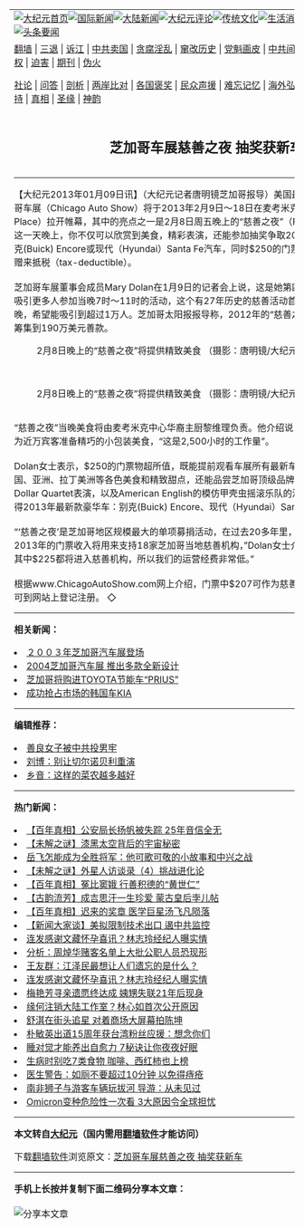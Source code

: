<a name="1" id="1" target="_blank"></a><span id="1"></span>
<table align=center border="0"><tr><td colspan="2" VALIGN=TOP><a href="https://github.com/ciypue302/djy/blob/master/gb/nf1351518.md#1"><img src="https://raw.githubusercontent.com/ciypue302/www/master/t/djy/1.jpg" title="大纪元首页" alt="大纪元首页"></a><a href="https://github.com/ciypue302/djy/blob/master/gb/n24hr.md#1"><img src="https://raw.githubusercontent.com/ciypue302/www/master/t/djy/3.jpg" title="国际新闻" alt="国际新闻"></a><a href="https://github.com/ciypue302/djy/blob/master/gb/nsc413.md#1"><img src="https://raw.githubusercontent.com/ciypue302/www/master/t/djy/4.jpg" title="大陆新闻" alt="大陆新闻"></a><a href="https://github.com/ciypue302/djy/blob/master/gb/news392.md#1"><img src="https://raw.githubusercontent.com/ciypue302/www/master/t/djy/5.jpg" title="大纪元评论" alt="大纪元评论"></a><a href="https://github.com/ciypue302/djy/blob/master/gb/news2007.md#1"><img src="https://raw.githubusercontent.com/ciypue302/www/master/t/djy/6.jpg" title="传统文化" alt="传统文化"></a><a href="https://github.com/ciypue302/djy/blob/master/gb/news2008.md#1"><img src="https://raw.githubusercontent.com/ciypue302/www/master/t/djy/7.jpg" title="生活消费" alt="生活消费"></a><a href="https://github.com/ciypue302/djy/blob/master/gb/ncyule.md#1"><img src="https://raw.githubusercontent.com/ciypue302/www/master/t/djy/8.jpg" title="娱乐休闲" alt="娱乐休闲"></a><a href="https://github.com/ciypue302/djy/blob/master/gb/nsc1002.md#1"><img src="https://raw.githubusercontent.com/ciypue302/www/master/t/djy/9.jpg" title="健康" alt="健康"></a><a href="https://github.com/ciypue302/djy/blob/master/gb/nf6092.md#1"><img src="https://raw.githubusercontent.com/ciypue302/www/master/t/djy/10a.jpg" title="独家" alt="独家"></a><a href="https://github.com/ciypue302/djy/blob/master/gb/nf4514.md#1"><img src="https://raw.githubusercontent.com/ciypue302/www/master/t/djy/12a.jpg" title="头条要闻" alt="头条要闻"></a></td></tr>
<tr><td colspan="2" VALIGN=TOP><a target="_blank" href="https://github.com/ciypue302/www/blob/master/README.md?zsrh#1">翻墙</a> | <a target="_blank" href="https://github.com/ciypue302/djy/blob/master/gb/nf5657.md#1">三退</a> | <a target="_blank" href="https://github.com/ciypue302/djy/blob/master/gb/nf6124.md#1">诉江</a> | <a target="_blank" href="https://github.com/ciypue302/djy/blob/master/gb/nf1176117.md#1">中共卖国</a> | <a target="_blank" href="https://github.com/ciypue302/djy/blob/master/gb/nf5773.md#1">贪腐淫乱</a> | <a target="_blank" href="https://github.com/ciypue302/djy/blob/master/gb/nf1176115.md#1">窜改历史</a> | <a target="_blank" href="https://github.com/ciypue302/djy/blob/master/gb/nf1176107.md#1">党魁画皮</a> | <a target="_blank" href="https://github.com/ciypue302/djy/blob/master/gb/nf1320400.md#1">中共间谍</a> | <a target="_blank" href="https://github.com/ciypue302/djy/blob/master/gb/nf1176114.md#1">破坏传统</a> | <a target="_blank" href="https://github.com/ciypue302/ntdtv/blob/master/gb/prog447_1.md#1">恶贯满盈</a> | <a target="_blank" href="https://github.com/ciypue302/djy/blob/master/gb/ncid278.md#1">人权</a> | <a target="_blank" href="https://github.com/ciypue302/djy/blob/master/gb/nf1176111.md#1">迫害</a> | <a target="_blank" href="https://gitlab.com/szzdlab/mh-qikan/blob/master/README.md#1">期刊</a> | <a target="_blank" href="https://github.com/ciypue302/djy/blob/master/gb/nf5562.md#1">伪火</a></p><p><a target="_blank" href="https://github.com/ciypue302/djy/blob/master/gb/9p.md#1">社论</a> | <a target="_blank" href="https://github.com/ciypue302/djy/blob/master/gb/nf4378.md#1">问答</a> | <a target="_blank" href="https://github.com/ciypue302/djy/blob/master/gb/nf5792.md#1">剖析</a> | <a target="_blank" href="https://github.com/ciypue302/djy/blob/master/gb/nf5735.md#1">两岸比对</a> | <a target="_blank" href="https://github.com/ciypue302/djy/blob/master/gb/nf6119.md#1">各国褒奖</a> | <a target="_blank" href="https://github.com/ciypue302/djy/blob/master/gb/nf6120.md#1">民众声援</a> | <a target="_blank" href="https://github.com/ciypue302/djy/blob/master/gb/nf1188594.md#1">难忘记忆</a> | <a target="_blank" href="https://github.com/ciypue302/djy/blob/master/gb/nf3180.md#1">海外弘传</a> | <a target="_blank" href="https://github.com/ciypue302/djy/blob/master/gb/nf5410.md#1">万人上访</a> | <a target="_blank" href="https://github.com/ciypue302/www/blob/master/README.md?zsrh#1">平台首页</a> | <a target="_blank" href="https://github.com/ciypue302/djy/blob/master/gb/nf4386.md#1">支持</a> | <a target="_blank" href="https://github.com/ciypue302/djy/blob/master/gb/nf4389.md#1">真相</a> | <a target="_blank" href="https://github.com/ciypue302/djy/blob/master/gb/nf5790.md#1">圣缘</a> | <a target="_blank" href="https://github.com/ciypue302/djy/blob/master/gb/nf4786.md#1">神韵</a></td></tr>
<tr><td VALIGN=TOP width="626"><h2 align=center>芝加哥车展慈善之夜 抽奖获新车</h2>

<h6></h6>
<hr>
	<p>【大纪元2013年01月09日讯】（大纪元记者唐明镜<ahref="https://github.com/ciypue302/djy/blob/master/gb/tag/%E8%8A%9D%E5%8A%A0%E5%93%A5.md#1">芝加哥</a>报导）美国最大规模汽<ahref="https://github.com/ciypue302/djy/blob/master/gb/tag/%E8%BD%A6%E5%B1%95.md#1">车展</a>——芝加哥车展（Chicago Auto Show）将于2013年2月9日～18日在麦考米克会展中心（McCormick Place）拉开帷幕，其中的亮点之一是2月8日周五晚上的“慈善之夜”（First Look for Charity）。这一天晚上，你不仅可以欣赏到美食，精彩表演，还能参加抽奖争取2013年最新款豪华车：别克(Buick) Encore或现代（Hyundai）Santa Fe汽车，同时$250的门票中$207可以作为慈善捐赠来抵税（tax-deductible）。 <br />　　<br /><ahref="https://github.com/ciypue302/djy/blob/master/gb/tag/%E8%8A%9D%E5%8A%A0%E5%93%A5.md#1">芝加哥</a><ahref="https://github.com/ciypue302/djy/blob/master/gb/tag/%E8%BD%A6%E5%B1%95.md#1">车展</a>董事会成员Mary Dolan在1月9日的记者会上说，这是她第四年负责“慈善之夜”，为吸引更多人参加当晚7时～11时的活动，这个有27年历史的慈善活动首次从周四晚上移到周五晚，希望能吸引到超过1万人。芝加哥太阳报报导称，2012年的“慈善之夜”有至少7千人参加，筹集到190万美元善款。 <br />
	<figure id="attachment_6663764" aria-describedby="caption-attachment-6663764" style="width: 600px" class="wp-caption aligncenter"><ahref=" https://i.epochtimes.com/assets/uploads/2013/01/1301111042532131-600x338.jpg" target="_blank" rel="noreferrer noopener"></a><figcaption id="caption-attachment-6663764" class="wp-caption-text">2月8日晚上的“慈善之夜”将提供精致美食 （摄影：唐明镜/大纪元）</figcaption></figure><br />
	<figure id="attachment_6663776" aria-describedby="caption-attachment-6663776" style="width: 600px" class="wp-caption aligncenter"><ahref=" https://i.epochtimes.com/assets/uploads/2013/01/1301111044482131-600x338.jpg" target="_blank" rel="noreferrer noopener"></a><figcaption id="caption-attachment-6663776" class="wp-caption-text">2月8日晚上的“慈善之夜”将提供精致美食 （摄影：唐明镜/大纪元）</figcaption></figure>　　<br />“慈善之夜”当晚美食将由麦考米克中心华裔主厨黎维理负责。他介绍说，他将带领200人团队，为近万宾客准备精巧的小包装美食，“这是2,500小时的工作量”。 <br />　　<br />Dolan女士表示，$250的门票物超所值，既能提前观看车展所有最新车款，又能品味意大利、德国、亚洲、拉丁美洲等各色美食和精致甜点，还能品尝芝加哥顶级品牌美酒，又能观看Million Dollar Quartet表演，以及American English的模仿甲壳虫摇滚乐队的演出，同时还有望抽奖获得2013年最新款豪华车：别克(Buick) Encore、现代（Hyundai）Santa Fe。 <br />　　<br />“‘慈善之夜’是芝加哥地区规模最大的单项募捐活动，在过去20多年里，筹集到3,200多万美元。2013年的门票收入将用来支持18家芝加哥当地慈善机构，”Dolan女士介绍说，“$250的门票，其中$225都将进入慈善机构，所以我们的运营经费非常低。” <br />　　<br />根据www.ChicagoAutoShow.com网上介绍，门票中$207可作为慈善捐赠抵税。有意参加者，可到网站上登记注册。 ◇</p>
<p>
	
<hr>


<strong>相关新闻：</strong>
<li><a href="https://github.com/ciypue302/djy/blob/master/gb/3/2/18/n276862.md#1">２００３年芝加哥汽车展登场</a></li>
<li><a href="https://github.com/ciypue302/djy/blob/master/gb/4/2/8/n462636.md#1">2004芝加哥汽车展 推出多款全新设计</a></li>
<li><a href="https://github.com/ciypue302/djy/blob/master/gb/4/2/8/n462776.md#1">芝加哥将购进TOYOTA节能车“PRIUS”</a></li>
<li><a href="https://github.com/ciypue302/djy/blob/master/gb/4/3/10/n482243.md#1">成功抢占市场的韩国车KIA</a></li>
<hr>


<strong>编辑推荐：</strong>
<li><a href="https://github.com/upjkzu3674/djy/blob/master/gb/13/9/29/n3974789.md?dfh#1" target="_blank">善良女子被中共投男牢</a></li><li><a href="https://github.com/tsiac2612/djy/blob/master/gb/20/1/29/n11829466.md#1" target="_blank">刘博：别让切尔诺贝利重演</a></li><li><a href="https://github.com/tsiac2612/djy/blob/master/gb/13/5/1/n3859798.md#1" target="_blank">乡音：这样的菜农越多越好</a></li>
<hr>

<strong>热门新闻：</strong>
<li><a href="https://github.com/vgpdzh3181/djy/blob/master/gb/21/11/23/n13393809.md#1">【百年真相】公安局长扬帆被失踪 25年音信全无</a></li>
<li><a href="https://github.com/vgpdzh3181/djy/blob/master/gb/21/11/23/n13393853.md#1">【未解之谜】漆黑太空背后的宇宙秘密</a></li>
<li><a href="https://github.com/vgpdzh3181/djy/blob/master/gb/21/11/15/n13376506.md#1">岳飞怎能成为全胜将军：他可歌可敬的小故事和中兴之战</a></li>
<li><a href="https://github.com/vgpdzh3181/djy/blob/master/gb/21/11/26/n13401085.md#1">【未解之谜】外星人访谈录（4）挑战进化论</a></li>
<li><a href="https://github.com/vgpdzh3181/djy/blob/master/gb/21/11/27/n13401365.md#1">【百年真相】冤比窦娥 行善积德的“黄世仁”</a></li>
<li><a href="https://github.com/vgpdzh3181/djy/blob/master/gb/21/12/3/n13415432.md#1">【古韵流芳】成吉思汗一生珍爱 蒙古皇后孛儿帖</a></li>
<li><a href="https://github.com/vgpdzh3181/djy/blob/master/gb/21/11/30/n13408645.md#1">【百年真相】迟来的奖章 医学巨星汤飞凡陨落</a></li>
<li><a href="https://github.com/vgpdzh3181/djy/blob/master/gb/21/12/3/n13415172.md#1">【新闻大家谈】美拟限制技术出口 遏中共监控</a></li>
<li><a href="https://github.com/vgpdzh3181/djy/blob/master/gb/21/11/30/n13408596.md#1">连发感谢文藏怀孕喜讯？林志玲经纪人曝实情</a></li>
<li><a href="https://github.com/vgpdzh3181/djy/blob/master/gb/21/11/30/n13408680.md#1">分析：周焯华赌客名单上大批公职人员恐现形</a></li>
<li><a href="https://github.com/vgpdzh3181/djy/blob/master/gb/21/12/1/n13408949.md#1">王友群：江泽民最想让人们遗忘的是什么？</a></li>
<li><a href="https://github.com/vgpdzh3181/djy/blob/master/gb/21/11/30/n13408596.md#1">连发感谢文藏怀孕喜讯？林志玲经纪人曝实情</a></li>
<li><a href="https://github.com/vgpdzh3181/djy/blob/master/gb/21/12/2/n13413720.md#1">梅艳芳寻亲遗愿终达成 姨甥失联21年后现身</a></li>
<li><a href="https://github.com/vgpdzh3181/djy/blob/master/gb/21/12/2/n13413401.md#1">缘何注销大陆工作室？林心如首次公开原因</a></li>
<li><a href="https://github.com/vgpdzh3181/djy/blob/master/gb/21/11/30/n13408676.md#1">舒淇在街头追星 对着商场大屏幕拍陈坤</a></li>
<li><a href="https://github.com/vgpdzh3181/djy/blob/master/gb/21/11/30/n13407479.md#1">朴敏英出道15周年获台湾粉丝应援：想念你们</a></li>
<li><a href="https://github.com/vgpdzh3181/djy/blob/master/gb/21/11/30/n13407593.md#1">睡对觉才能养出自愈力 7秘诀让你夜夜好眠</a></li>
<li><a href="https://github.com/vgpdzh3181/djy/blob/master/gb/21/11/30/n13407086.md#1">生病时别吃7类食物 咖啡、西红柿也上榜</a></li>
<li><a href="https://github.com/vgpdzh3181/djy/blob/master/gb/21/12/2/n13412046.md#1">医生警告：如厕不要超过10分钟 以免得痔疮</a></li>
<li><a href="https://github.com/vgpdzh3181/djy/blob/master/gb/21/12/1/n13409669.md#1">南非狮子与游客车辆玩拔河 导游：从未见过</a></li>
<li><a href="https://github.com/vgpdzh3181/djy/blob/master/gb/21/12/1/n13410688.md#1">Omicron变种危险性一次看 3大原因令全球担忧</a></li>
<hr>

<strong>本文转自<a href="https://www.epochtimes.com">大纪元</a>（国内需用<a href="https://github.com/ciypue302/www/blob/master/README.md#8">翻墙软件</a>才能访问）</strong><p>下载<a href="https://github.com/ciypue302/www/blob/master/README.md#8">翻墙软件</a>浏览原文：<a href="https://www.epochtimes.com/gb/13/1/11/n3774737.htm">芝加哥车展慈善之夜 抽奖获新车</a></p><hr>

<strong>手机上长按并复制下面二维码分享本文章：</strong><br><br><img src="https://chart.apis.google.com/chart?cht=qr&chs=240x240&choe=UTF-8&chld=M|2&chl=https://github.com/ciypue302/djy/blob/master/gb/13/1/11/n3774737.md%231" title="分享本文章"></td><td VALIGN=TOP><a href="https://github.com/ciypue302/djy/blob/master/gb/16/1/21/n4622075.md?dfh#1" target="_blank"><img src="https://raw.githubusercontent.com/ciypue302/djy/master/gb/300/wei-f1.jpg" title="中共的伪火骗局"  alt="中共的伪火骗局"></a><br><a href="https://github.com/ciypue302/www/blob/master/README.md?dfh#9" target="_blank"><img src="https://raw.githubusercontent.com/ciypue302/djy/master/gb/300/yong-h.jpg" title="永恒的见证"  alt="永恒的见证"></a><br><a href="https://github.com/ciypue302/djy/blob/master/gb/13/9/29/n3974789.md?dfh#1" target="_blank"><img src="https://raw.githubusercontent.com/ciypue302/djy/master/gb/300/shang-lnz.jpg" title="善良女子被中共投男牢"  alt="善良女子被中共投男牢"></a><br><a href="https://github.com/ciypue302/djy/blob/master/gb/16/3/16/n4663449.md?dfh#1" target="_blank"><img src="https://raw.githubusercontent.com/ciypue302/djy/master/gb/300/huo-z3.jpg" title="警卫目击活摘器官"  alt="警卫目击活摘器官"></a><br><a href="https://github.com/ciypue302/djy/blob/master/gb/16/8/7/n8177641.md?dfh#1" target="_blank"><img src="https://raw.githubusercontent.com/ciypue302/djy/master/gb/300/huo-z4.jpg" title="证人描述活摘恐怖"  alt="证人描述活摘恐怖"></a><br><a href="https://github.com/ciypue302/djy/blob/master/gb/10/4/19/n2881569.md?dfh#1" target="_blank"><img src="https://raw.githubusercontent.com/ciypue302/djy/master/gb/300/huo-z1.jpg" title="揭开活摘器官黑幕"  alt="揭开活摘器官黑幕"></a><br><a href="https://github.com/ciypue302/djy/blob/master/gb/10/11/7/n3077476.md?dfh#1" target="_blank"><img src="https://raw.githubusercontent.com/ciypue302/djy/master/gb/300/ma-ks.jpg" title="马克思的成魔之路"  alt="马克思的成魔之路"></a><br><a href="https://github.com/ciypue302/djy/blob/master/gb/14/6/9/n4173977.md?dfh#1" target="_blank"><img src="https://raw.githubusercontent.com/ciypue302/djy/master/gb/300/chang-zs.jpg" title="藏字石 蕴天机"  alt="藏字石 蕴天机"></a><br><a href="https://github.com/ciypue302/djy/blob/master/gb/18/5/10/n10381511.md?dfh#1" target="_blank"><img src="https://raw.githubusercontent.com/ciypue302/djy/master/gb/300/st1.jpg" title="关注三亿人三退"  alt="关注三亿人三退"></a><br><a href="https://github.com/ciypue302/djy/blob/master/gb/18/3/21/n10237682.md?dfh#1" target="_blank"><img src="https://raw.githubusercontent.com/ciypue302/djy/master/gb/300/jie-t.jpg" title="解体中共复兴中华"  alt="解体中共复兴中华"></a><br><a href="https://github.com/ciypue302/djy/blob/master/gb/9/2/9/n2422991.md?dfh#1" target="_blank"><img src="https://raw.githubusercontent.com/ciypue302/djy/master/gb/300/gao-zs.jpg" title="中共迫害良心律师"  alt="中共迫害良心律师"></a><br><a href="https://github.com/ciypue302/djy/blob/master/gb/18/12/9/n10900044.md?dfh#1" target="_blank"><img src="https://raw.githubusercontent.com/ciypue302/djy/master/gb/300/sj1.jpg" title="三百多万人举报江泽民"  alt="三百多万人举报江泽民"></a><br><a href="https://github.com/ciypue302/djy/blob/master/gb/18/8/28/n10672014.md?dfh#1" target="_blank"><img src="https://raw.githubusercontent.com/ciypue302/djy/master/gb/300/sj2.jpg" title="这些官员为何起诉江泽民"  alt="这些官员为何起诉江泽民"></a><br><a href="https://github.com/ciypue302/djy/blob/master/gb/8/12/18/n2367165.md?dfh#1" target="_blank"><img src="https://raw.githubusercontent.com/ciypue302/djy/master/gb/300/liangan.jpg" title="海峡两岸的强烈对比"  alt="海峡两岸的强烈对比"></a><br><a href="https://github.com/ciypue302/djy/blob/master/gb/15/12/10/n4593139.md?dfh#1" target="_blank"><img src="https://raw.githubusercontent.com/ciypue302/djy/master/gb/300/jia-ndzl.jpg" title="加拿大总理的贺信"  alt="加拿大总理的贺信"></a><br><a href="https://github.com/ciypue302/djy/blob/master/gb/11/6/17/n3289382.md?dfh#1" target="_blank"><img src="https://raw.githubusercontent.com/ciypue302/djy/master/gb/300/xiao-wd.jpg" title="探寻真相兼听则明"  alt="探寻真相兼听则明"></a><br><a href="https://github.com/ciypue302/djy/blob/master/gb/18/10/27/n10812623.md?dfh#1" target="_blank"><img src="https://raw.githubusercontent.com/ciypue302/djy/master/gb/300/yindu.jpg" title="印度媒体报道东方"  alt="印度媒体报道东方"></a><br><a href="https://github.com/ciypue302/djy/blob/master/gb/18/6/9/n10469652.md?dfh#1" target="_blank"><img src="https://raw.githubusercontent.com/ciypue302/djy/master/gb/300/xie-j.jpg" title="不一样的海外校园"  alt="不一样的海外校园"></a><br><a href="https://github.com/ciypue302/djy/blob/master/gb/7/4/5/n1669415.md?dfh#1" target="_blank"><img src="https://raw.githubusercontent.com/ciypue302/djy/master/gb/300/li-up.jpg" title="从大师到徒弟的传奇"  alt="从大师到徒弟的传奇"></a><br><a href="https://github.com/ciypue302/djy/blob/master/gb/17/5/26/n9191512.md?dfh#1" target="_blank"><img src="https://raw.githubusercontent.com/ciypue302/djy/master/gb/300/zfl2.jpg" title="亿万人与东方一本奇书"  alt="亿万人与东方一本奇书"></a><br><a href="https://github.com/ciypue302/djy/blob/master/gb/13/11/27/n4020290.md?dfh#1" target="_blank"><img src="https://raw.githubusercontent.com/ciypue302/djy/master/gb/300/zhen-h.jpg" title="大陆见不到的震撼场面"  alt="大陆见不到的震撼场面"></a><br><a href="https://github.com/ciypue302/djy/blob/master/gb/15/7/17/n4482910.md?dfh#1" target="_blank"><img src="https://raw.githubusercontent.com/ciypue302/djy/master/gb/300/dalu-sk.jpg" title="人心向善 大陆当初盛况"  alt="人心向善 大陆当初盛况"></a><br><a href="https://github.com/ciypue302/djy/blob/master/gb/19/1/5/n10955468.md?dfh#1" target="_blank"><img src="https://raw.githubusercontent.com/ciypue302/djy/master/gb/300/zfl1.jpg" title="追寻真理 这书讲什么"  alt="追寻真理 这书讲什么"></a><br><a href="https://github.com/ciypue302/www/blob/master/README.md?dfh#1" target="_blank"><img src="https://raw.githubusercontent.com/ciypue302/djy/master/gb/300/fq1.jpg" title="下载免费翻墙软件"  alt="下载免费翻墙软件"></a><br></td></tr></table>

